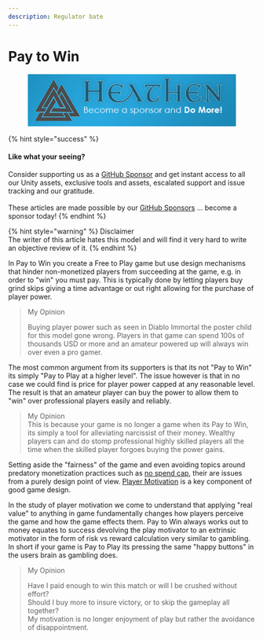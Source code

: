 ```yaml
---
description: Regulator bate
---
```


# Pay to Win

<figure><img src="../../../../../.gitbook/assets/512x128 Sponsor Banner.png" alt="Become a sponsor and Do More"><figcaption></figcaption></figure>

{% hint style="success" %}
#### Like what your seeing?

Consider supporting us as a [GitHub Sponsor](../../../../../) and get instant access to all our Unity assets, exclusive tools and assets, escalated support and issue tracking and our gratitude.\
\
These articles are made possible by our [GitHub Sponsors](https://github.com/sponsors/heathen-engineering) ... become a sponsor today!
{% endhint %}

{% hint style="warning" %}
Disclaimer\
The writer of this article hates this model and will find it very hard to write an objective review of it.
{% endhint %}

In Pay to Win you create a Free to Play game but use design mechanisms that hinder non-monetized players from succeeding at the game, e.g. in order to "win" you must pay. This is typically done by letting players buy grind skips giving a time advantage or out right allowing for the purchase of player power.

> My Opinion
>
> Buying player power such as seen in Diablo Immortal the poster child for this model gone wrong. Players in that game can spend 100s of thousands USD or more and an amateur powered up will always win over even a pro gamer.

The most common argument from its supporters is that its not "Pay to Win" its simply "Pay to Play at a higher level". The issue however is that in no case we could find is price for player power capped at any reasonable level. The result is that an amateur player can buy the power to allow them to "win" over professional players easily and reliably.

> My Opinion\
> This is because your game is no longer a game when its Pay to Win, its simply a tool for alleviating narcissist of their money. Wealthy players can and do stomp professional highly skilled players all the time when the skilled player forgoes buying the power gains.

Setting aside the "fairness" of the game and even avoiding topics around predatory monetization practices such as [no spend cap](../tools/no-spend-cap.md), their are issues from a purely design point of view. [Player Motivation](../../player-motivation.md) is a key component of good game design.&#x20;

In the study of player motivation we come to understand that applying "real value" to anything in game fundamentally changes how players perceive the game and how the game effects them. Pay to Win always works out to money equates to success devolving the play motivator to an extrinsic motivator in the form of risk vs reward calculation very similar to gambling. In short if your game is Pay to Play its pressing the same "happy buttons" in the users brain as gambling does.

> My Opinion
>
> Have I paid enough to win this match or will I be crushed without effort?\
> Should I buy more to insure victory, or to skip the gameplay all together?\
> My motivation is no longer enjoyment of play but rather the avoidance of disappointment.
